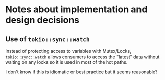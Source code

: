 # Notes about implementation and design decisions

## Use of `tokio::sync::watch`

Instead of protecting access to variables with Mutex/Locks, `tokio::sync::watch` allows consumers to access the
"latest" data without waiting on any locks so it is used in most of the hot paths.

I don't know if this is idiomatic or best practice but it seems reasonable?